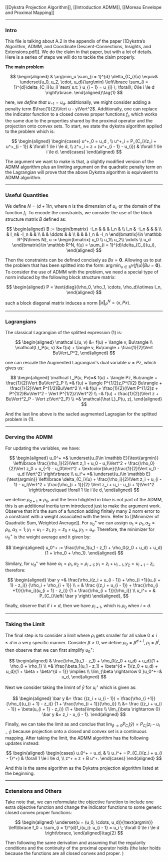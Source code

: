 [[Dykstra Projection Algorithm]], [[Introduction ADMM]], [[Moreau Envelope and Proximal Mapping]]


---
### **Intro**

This file is talking about A.2 in the appendix of the paper [[Dykstra’s Algorithm, ADMM, and Coordinate Descent-Connections, Insights, and Extensions.pdf]]. We do the claim in that paper, but with a lot of details. Here is a series of steps we will do to tackle the claim properly. 

**The main problem**

$$
\begin{aligned}
    & \arg\min_u \sum_{i = 1}^{d} \delta_{C_i}(u) 
    \equiv& 
    \underset{u_0, u_2, \cdot, u_d}{\arg\min}
    \left\lbrace
        \sum_{i = 1}^{d}\delta_{C_i}(u_i) \text{ s.t: }
    u_{i - 1} = u_{i} \; \forall\; 0\le i \le d
    \right\rbrace. 
\end{aligned}\tag{1}
$$

here, *we define that* $u_{-1} = u_d$. additionally, we might consider adding a penalty term $\frac{1}{2}\Vert u - y\Vert^2$. Additionally, one can replace the indicator function to a closed convex proper functions $f_i$, which works the same due to the properties shared by the proximal operator and the projection onto convex sets. To start, we state the dykstra algorithm applied to the problem which is: 

$$
\begin{aligned}
    \begin{cases}
        u^+_0 = u_d , 
        \\
        u^+_i = P_{C_i}(z_i + u^+_{i - 1}) & \forall 1 \le i \le d, 
        \\
        z^+_i = z + (u^+_{i - 1} - u_{i}) & \forall 1 \le i \le d. 
    \end{cases}
\end{aligned}
$$

The argument we want to make is that, a slightly modified version of the ADMM algorithm plus an limiting argument on the quadratic penalty term on the Lagrangian will prove that the above Dykstra algorithm is equivalent to ADMM algorithm. 

---
### **Useful Quantities**

We define $N = (d + 1)n$, where n is the dimension of $u_i$, or the domain of the function $f_i$. To encode the constraints, we consider the use of the block structure matrix $B$ defined as: 

$$
\begin{aligned}
    B := \begin{bmatrix}
        -I_n & & & I_n &
        \\
        I_n & -I_n & & &
        \\
        & I_n& -I_n & &
        \\
        & & \ddots  & &
        \\
        & & & I_n & -I_n
    \end{bmatrix}\in \mathbb R^{N\times N}, u := \begin{bmatrix}
        u_0 \\ u_1\\ u_2\\ \vdots \\ u_d
    \end{bmatrix}\in \mathbb R^N, f(u) = \sum_{i = 1}^{d}\delta_{C_i}(u_i), 
\end{aligned}
$$

Then the constraints can be defined concisely as $Bx = \mathbf 0$. Allowing us to put the problem that has been splitted into the form: $\arg\min_{u\in \mathbb R^N}\{f(u)| Bu = \mathbf 0\}$. To consider the use of ADMM with the problem, we need a special type of norm induced by the following block structure matrix: 

$$
\begin{aligned}
    P = \text{diag}(\rho_0, \rho_1, \cdots, \rho_d)\otimes I_n,
\end{aligned}
$$

such a block diagonal matrix induces a norm $\Vert x\Vert_P^N = \langle x, Px\rangle$. 

---
### **Lagrangians**

The classical Lagrangian of the splitted expression (1) is: 

$$
\begin{aligned}
    \mathcal L(u, v) &= 
    f(u) + \langle v, Bu\rangle
    \\
    \mathcal{L}_P(u, v) &= 
    f(u) + \langle v, Bu\rangle + \frac{1}{2}\Vert Bu\Vert_P^2, 
\end{aligned}
$$

one can rescale the Augmented Lagrangian's dual variable $u = Pz$, which gives us: 

$$
\begin{aligned}
    \mathcal L_P(u, Pv)=& f(u) + \langle Pz, Bu\rangle + \frac{1}{2}\Vert Bu\Vert^2_P
    \\
    =& 
    f(u) + \langle P^{1/2}z,P^{1/2} Bu\rangle + \frac{1}{2}\Vert P^{1/2}Bu\Vert^2
    \\
    =& 
    f(u) + 
    \frac{1}{2}(\Vert P^{1/2}z + P^{1/2}Bu\Vert^2 - \Vert P^{1/2}z\Vert^2)
    \\
    =& 
    f(u) + \frac{1}{2}(\Vert z + Bu\Vert^2_P - \Vert z\Vert^2_P)
    \\
    =& \mathcal{\hat L}_P(u, z), 
\end{aligned}
$$

And the last line above is the sacled augmented Lagragian for the splitted problem in (1). 

---
### **Derving the ADMM**

For updating the variables, we have: 

$$
\begin{aligned}
    u_0^+ =& \underset{u_0\in \mathbb E}{\text{argmin}}
    \left\lbrace
       \frac{\rho_1}{2}\Vert z_1 + u_0 - u_1\Vert^2
       + 
       \frac{\rho_0}{2}\Vert z_0 + u_{-1} - u_0\Vert^2
       + 
       \textcolor{blue}{\frac{1}{2}\Vert u_0 - u_d \Vert^2}
    \right\rbrace
    \\
    u_i^+ =& 
    \underset{u_i\in \mathbb E}{\text{argmin}}
    \left\lbrace
       \delta_{C_i}(u) + 
       \frac{\rho_i}{2}\Vert z_i + u_{i - 1} - u_i\Vert^2
       + 
       \frac{\rho_{i + 1}}{2}
       \Vert z_i + u_i - u_{i + 1}\Vert^2 
    \right\rbrace\quad 
    \forall 1 \le i \le d, 
\end{aligned}
$$

we define $\rho_{d + 1} = \rho_0$, and the term hilighted in blue is not part of the ADMM, this is an additional inertia term introduced just to make the argument work. Observe that it's the sum of a function adding finitely many 2 norm error to a constraint with a weight associated with the term. Refer to [[Minimizer of Quadratic Sum, Weighted Average]]. For $u_0^+$ we can assign $\alpha_1 = \rho_1, \alpha_2 = \rho_0, \alpha_3= 1; y_1 = u_1 - z_1, y_2 = z_0 + u_d, y_3 = u_d$. Therefore, the minimizer for $u_0^+$ is the weight average and it given by: 

$$
\begin{aligned}
    u_0^+ := 
    \frac{\rho_1(u_1 - z_1) + \rho_0(z_0 + u_d) + u_d}{1 + \rho_0 + \rho_1}. 
\end{aligned}
$$

Similary, for $u_d^+$ we have $\alpha_1 = \rho_i, \alpha_2 = \rho_{i + 1}; y_1 = z_i + u_{i - 1}, y_2 = u_{i + 1} - z_i$, therefore: 

$$
\begin{aligned}
    \bar y =& 
    \frac{\rho_i(z_i + u_{i - 1}) + \rho_{i +1}(u_{i + 1} - z_i)}
    {\rho_i + \rho_{i + 1}}
    \\
    = &
    \frac
    {(z_i + u_{i - 1}) + \frac{\rho_{i +1}}{\rho_i}(u_{i + 1} - z_i)}
    {1 + \frac{\rho_{i + 1}}{\rho_i}}
    \\
    u_i^+ = &
    P_{C_i}\left(
        \bar y
    \right)
\end{aligned}, 
$$

finally, observe that if $i = d$, then we have $\rho_{i + 1}$, which is $\rho_0$ when $i = d$. 


---
### **Taking the Limit**

The final step is to consider a limit where $\rho_i$ gets smaller for all value $0 \le i \le d$ in a very specific manner. Consider $\beta > 0$, we define $\rho_0 = \beta^{d + 1}, \rho_i = \beta^i$, then observe that we can first simplify $u_0^+$: 

$$
\begin{aligned}
    & \frac{\rho_1(u_1 - z_1) + \rho_0(z_0 + u_d) + u_d}{1 + \rho_0 + \rho_1}
    \\
    =&
    \frac{\beta_1(u_1 - z_1) + \beta^{d + 1}(z_0 + u_d) + u_d}{1 + \beta + \beta^{d + 1}} \implies
    \\
    \lim_{\beta \rightarrow 0 }u_0^+=& u_d, 
\end{aligned}
$$

Next we consider taking the limint of $\bar y$ for $u^+_i$ which is given as: 

$$
\begin{aligned}
    \bar y &=
    \frac
    {(z_i + u_{i - 1}) + \frac{\rho_{i +1}}{\rho_i}(u_{i + 1} - z_i)}
    {1 + \frac{\rho_{i + 1}}{\rho_i}}
    \\
    &= 
    \frac
    {(z_i + u_{i - 1}) + \beta(u_{i + 1} - z_i)}
    {1 + \beta}\implies 
    \\
    \lim_{\beta \rightarrow 0} \bar y &= z_i - u_{i - 1}. 
\end{aligned}
$$

Finally, we can take the limit as and conclue that $\lim_{\beta\rightarrow 0}P_{C_i}(\bar y) = P_{C_i}(z_i - u_{i - 1})$ because projection onto a closed and convex set is a continuous mapping. After taking the limit, the ADMM algorithm has the following updates instead: 

$$
\begin{aligned}
    \begin{cases}
        u_0^+ = u_d, & 
        \\
        u_i^+ = P_{C_i}(z_i + u_{i - 1}^+) & \forall 1 \le i \le d, 
        \\
        z^+ = z + B u^+. 
    \end{cases}
\end{aligned}
$$

And this is the same algorithm as the Dykstra projection algorithm listed at the beginning. 


---
### **Extensions and Others**

Take note that, we can reformulate the objective function to include one extra objective function and change the indicator functions to some generic closed convex proper functions: 

$$
\begin{aligned}
    \underset{u = (u_0, \cdots, u_d)}{\text{argmin}}
    \left\lbrace
       f_0 + \sum_{i = 1}^{d}f_i(u_i): 
       u_{i - 1} = u_i \; \forall 0 \le i \le d
    \right\rbrace, 
\end{aligned}\tag{2}
$$

Then following the same derivation and assuming that the regularity conditions and the continuity of the proximal operator holds (the later holds because the functions are all closed convex and proper. )

